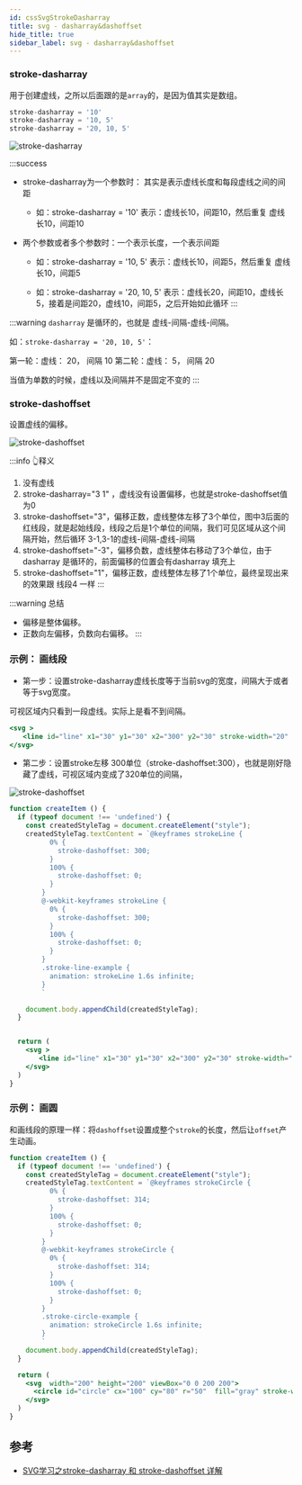 ```yaml
---
id: cssSvgStrokeDasharray
title: svg - dasharray&dashoffset
hide_title: true
sidebar_label: svg - dasharray&dashoffset
---
```


### stroke-dasharray

用于创建虚线，之所以后面跟的是`array`的，是因为值其实是数组。

```javascript
stroke-dasharray = '10'
stroke-dasharray = '10, 5'
stroke-dasharray = '20, 10, 5'
```

![stroke-dasharray](/img/1312697-20190618114106403-47322481.png)

:::success

- stroke-dasharray为一个参数时： 其实是表示虚线长度和每段虚线之间的间距

  - 如：stroke-dasharray = '10' 表示：虚线长10，间距10，然后重复 虚线长10，间距10

- 两个参数或者多个参数时：一个表示长度，一个表示间距

  - 如：stroke-dasharray = '10, 5' 表示：虚线长10，间距5，然后重复 虚线长10，间距5

  - 如：stroke-dasharray = '20, 10, 5' 表示：虚线长20，间距10，虚线长5，接着是间距20，虚线10，间距5，之后开始如此循环
:::

:::warning
`dasharray` 是循环的，也就是 虚线-间隔-虚线-间隔。

如：`stroke-dasharray = '20, 10, 5'`：

第一轮：虚线： 20， 间隔 10
第二轮：虚线： 5，  间隔 20

当值为单数的时候，虚线以及间隔并不是固定不变的
:::

### stroke-dashoffset

设置虚线的偏移。

![stroke-dashoffset](/img/1312697-20190618114434344-1494379511.png)

:::info 👆释义

1. 没有虚线
2. stroke-dasharray="3 1" ，虚线没有设置偏移，也就是stroke-dashoffset值为0
3. stroke-dashoffset="3"，偏移正数，虚线整体左移了3个单位，图中3后面的红线段，就是起始线段，线段之后是1个单位的间隔，我们可见区域从这个间隔开始，然后循环 3-1,3-1的虚线-间隔-虚线-间隔
4. stroke-dashoffset="-3"，偏移负数，虚线整体右移动了3个单位，由于dasharray 是循环的，前面偏移的位置会有dasharray 填充上
5. stroke-dashoffset="1"，偏移正数，虚线整体左移了1个单位，最终呈现出来的效果跟 线段4 一样
:::

:::warning 总结

- 偏移是整体偏移。
- 正数向左偏移，负数向右偏移。
:::

### 示例： 画线段

- 第一步：设置stroke-dasharray虚线长度等于当前svg的宽度，间隔大于或者等于svg宽度。

可视区域内只看到一段虚线。实际上是看不到间隔。

```jsx live
<svg >
　　<line id="line" x1="30" y1="30" x2="300" y2="30" stroke-width="20" stroke="red" stroke-dasharray="300,320"/>
</svg>
```

- 第二步：设置stroke左移 300单位（stroke-dashoffset:300），也就是刚好隐藏了虚线，可视区域内变成了320单位的间隔，

![stroke-dashoffset](/img/1312697-20190618115023853-311940423.png)

```jsx live
function createItem () {
  if (typeof document !== 'undefined') {
    const createdStyleTag = document.createElement("style");
    createdStyleTag.textContent = `@keyframes strokeLine {
          0% {
            stroke-dashoffset: 300;
          }
          100% {
            stroke-dashoffset: 0;
          }
        }
        @-webkit-keyframes strokeLine {
          0% {
            stroke-dashoffset: 300;
          }
          100% {
            stroke-dashoffset: 0;
          }
        }
        .stroke-line-example {
          animation: strokeLine 1.6s infinite;
        }
        `

    document.body.appendChild(createdStyleTag);
  }


  return (
    <svg >
    　　<line id="line" x1="30" y1="30" x2="300" y2="30" stroke-width="20" stroke="red" stroke-dasharray="300,320" className="stroke-line-example"  />
    </svg>
  )
}
```

### 示例： 画圆

和画线段的原理一样：将`dashoffset`设置成整个`stroke`的长度，然后让`offset`产生动画。

```jsx live
function createItem () {
  if (typeof document !== 'undefined') {
    const createdStyleTag = document.createElement("style");
    createdStyleTag.textContent = `@keyframes strokeCircle {
          0% {
            stroke-dashoffset: 314;
          }
          100% {
            stroke-dashoffset: 0;
          }
        }
        @-webkit-keyframes strokeCircle {
          0% {
            stroke-dashoffset: 314;
          }
          100% {
            stroke-dashoffset: 0;
          }
        }
        .stroke-circle-example {
          animation: strokeCircle 1.6s infinite;
        }
        `
    document.body.appendChild(createdStyleTag);
  }

  return (
    <svg  width="200" height="200" viewBox="0 0 200 200">
      <circle id="circle" cx="100" cy="80" r="50"  fill="gray" stroke-width="5" stroke="green" stroke-dasharray="314" className="stroke-circle-example" />
    </svg>
  )
}
```

## 参考

- [SVG学习之stroke-dasharray 和 stroke-dashoffset 详解](https://www.cnblogs.com/daisygogogo/p/11044353.html)
